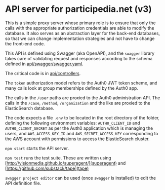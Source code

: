 # API server for participedia.net (v3)

This is a simple proxy server whose primary role is to ensure that only the
calls with the appropriate authorization credentials are able to modify the
database.  It also serves as an abstraction layer for the back-end databases,
so that we can change implementation strategies and not have to change the
front-end code.

This API is defined using Swagger (aka OpenAPI), and the `swagger` library
takes care of validating request and responses according to the schema defined
in [api/swagger/swagger.yaml](api/swagger/swagger.yaml).

The critical code is in [api/controllers](/api/controllers).

The `token` authorization model refers to the Auth0 JWT token scheme, and
many calls look at group memberships defined by the Auth0 app.

The calls in the `/user` paths are proxied to the Auth0 administration API.
The calls in the `/case`, `/method`, `/organization` and the like are proxied
to the ElasticSearch database.

The code expects a file `.env` to be located in the root directory of the folder,
defining the following environment variables:
`AUTH0_CLIENT_ID` and `AUTH0_CLIENT_SECRET` as per the Auth0 application which
is managing the users, and `AWS_ACCESS_KEY_ID` and `AWS_SECRET_ACCESS_KEY`
corresponding to the AWS account with permissions to access the ElasticSearch
cluster.

`npm start` starts the API server.

`npm test` runs the test suite.  These are written using
[http://visionmedia.github.io/superagent/](superagent) and
[https://github.com/substack/tape](tape)

`swagger project editor` can be used (once `swagger` is installed) to edit the
API definition file.
